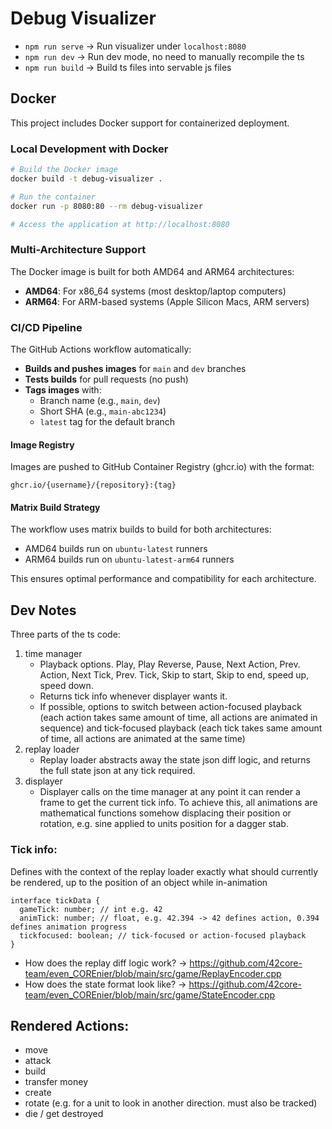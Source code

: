 # Debug Visualizer

-   `npm run serve` -> Run visualizer under `localhost:8080`
-   `npm run dev` -> Run dev mode, no need to manually recompile the ts
-   `npm run build` -> Build ts files into servable js files

## Docker

This project includes Docker support for containerized deployment.

### Local Development with Docker

```bash
# Build the Docker image
docker build -t debug-visualizer .

# Run the container
docker run -p 8080:80 --rm debug-visualizer

# Access the application at http://localhost:8080
```

### Multi-Architecture Support

The Docker image is built for both AMD64 and ARM64 architectures:

- **AMD64**: For x86_64 systems (most desktop/laptop computers)
- **ARM64**: For ARM-based systems (Apple Silicon Macs, ARM servers)

### CI/CD Pipeline

The GitHub Actions workflow automatically:

- **Builds and pushes images** for `main` and `dev` branches
- **Tests builds** for pull requests (no push)
- **Tags images** with:
  - Branch name (e.g., `main`, `dev`)
  - Short SHA (e.g., `main-abc1234`)
  - `latest` tag for the default branch

#### Image Registry

Images are pushed to GitHub Container Registry (ghcr.io) with the format:
```
ghcr.io/{username}/{repository}:{tag}
```

#### Matrix Build Strategy

The workflow uses matrix builds to build for both architectures:
- AMD64 builds run on `ubuntu-latest` runners
- ARM64 builds run on `ubuntu-latest-arm64` runners

This ensures optimal performance and compatibility for each architecture.

## Dev Notes

Three parts of the ts code:

1. time manager
    - Playback options. Play, Play Reverse, Pause, Next Action, Prev. Action, Next Tick, Prev. Tick, Skip to start, Skip to end, speed up, speed down.
    - Returns tick info whenever displayer wants it.
    - If possible, options to switch between action-focused playback (each action takes same amount of time, all actions are animated in sequence) and tick-focused playback (each tick takes same amount of time, all actions are animated at the same time)
2. replay loader
    - Replay loader abstracts away the state json diff logic, and returns the full state json at any tick required.
3. displayer
    - Displayer calls on the time manager at any point it can render a frame to get the current tick info. To achieve this, all animations are mathematical functions somehow displacing their position or rotation, e.g. sine applied to units position for a dagger stab.

### Tick info:

Defines with the context of the replay loader exactly what should currently be rendered, up to the position of an object while in-animation

```
interface tickData {
  gameTick: number; // int e.g. 42
  animTick: number; // float, e.g. 42.394 -> 42 defines action, 0.394 defines animation progress
  tickfocused: boolean; // tick-focused or action-focused playback
}
```

-   How does the replay diff logic work? -> https://github.com/42core-team/even_COREnier/blob/main/src/game/ReplayEncoder.cpp
-   How does the state format look like? -> https://github.com/42core-team/even_COREnier/blob/main/src/game/StateEncoder.cpp

## Rendered Actions:

-   move
-   attack
-   build
-   transfer money
-   create
-   rotate (e.g. for a unit to look in another direction. must also be tracked)
-   die / get destroyed
